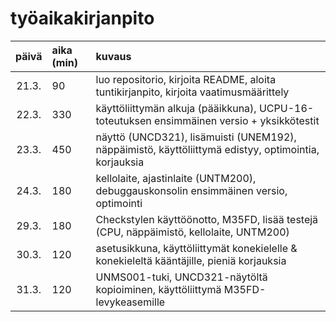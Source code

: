 # työaikakirjanpito

| päivä | aika (min) | kuvaus |
| :----:|:-----------| :-----|
| 21.3. | 90         | luo repositorio, kirjoita README, aloita tuntikirjanpito, kirjoita vaatimusmäärittely |
| 22.3. | 330        | käyttöliittymän alkuja (pääikkuna), UCPU-16-toteutuksen ensimmäinen versio + yksikkötestit |
| 23.3. | 450        | näyttö (UNCD321), lisämuisti (UNEM192), näppäimistö, käyttöliittymä edistyy, optimointia, korjauksia |
| 24.3. | 180        | kellolaite, ajastinlaite (UNTM200), debuggauskonsolin ensimmäinen versio, optimointi |
| 29.3. | 180        | Checkstylen käyttöönotto, M35FD, lisää testejä (CPU, näppäimistö, kellolaite, UNTM200) |
| 30.3. | 120        | asetusikkuna, käyttöliittymät konekielelle & konekieleltä kääntäjille, pieniä korjauksia |
| 31.3. | 120        | UNMS001-tuki, UNCD321-näytöltä kopioiminen, käyttöliittymä M35FD-levykeasemille |
